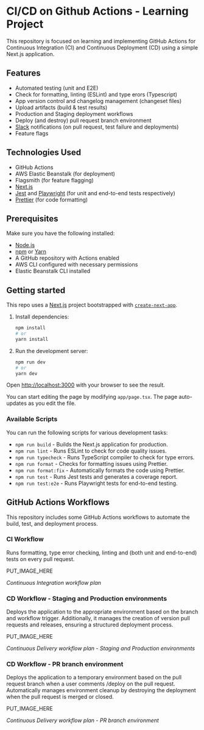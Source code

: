 # CI/CD on Github Actions - Learning Project

This repository is focused on learning and implementing GitHub Actions for Continuous Integration (CI) and Continuous Deployment (CD) using a simple Next.js application.

## Features

- Automated testing (unit and E2E)
- Check for formatting, linting (ESLint) and type erors (Typescript)
- App version control and changelog management (changeset files)
- Upload artifacts (build & test results)
- Production and Staging deployment workflows
- Deploy (and destroy) pull request branch environment
- [Slack](https://slack.com/) notifications (on pull request, test failure and deployments)
- Feature flags

## Technologies Used

- GitHub Actions
- AWS Elastic Beanstalk (for deployment)
- Flagsmith (for feature flagging)
- [Next.js](https://nextjs.org/)
- [Jest](https://jestjs.io/) and [Playwright](https://playwright.dev/) (for unit and end-to-end tests respectively)
- [Prettier](https://prettier.io/) (for code formatting)

## Prerequisites

Make sure you have the following installed:

- [Node.js](https://nodejs.org/)
- [npm](https://www.npmjs.com/) or [Yarn](https://yarnpkg.com/)
- A GitHub repository with Actions enabled
- AWS CLI configured with necessary permissions
- Elastic Beanstalk CLI installed

## Getting started

This repo uses a [Next.js](https://nextjs.org/) project bootstrapped with [`create-next-app`](https://github.com/vercel/next.js/tree/canary/packages/create-next-app).

1. Install dependencies:

   ```sh
   npm install
   # or
   yarn install
   ```

2. Run the development server:
   ```sh
   npm run dev
   # or
   yarn dev
   ```

Open [http://localhost:3000](http://localhost:3000) with your browser to see the result.

You can start editing the page by modifying `app/page.tsx`. The page auto-updates as you edit the file.

### Available Scripts

You can run the following scripts for various development tasks:

- `npm run build` - Builds the Next.js application for production.
- `npm run lint` - Runs ESLint to check for code quality issues.
- `npm run typecheck` - Runs TypeScript compiler to check for type errors.
- `npm run format` - Checks for formatting issues using Prettier.
- `npm run format:fix` - Automatically formats the code using Prettier.
- `npm run test` - Runs Jest tests and generates a coverage report.
- `npm run test:e2e` - Runs Playwright tests for end-to-end testing.

## GitHub Actions Workflows

This repository includes some GitHub Actions workflows to automate the build, test, and deployment process.

### CI Workflow

Runs formatting, type error checking, linting and (both unit and end-to-end) tests on every pull request.

PUT_IMAGE_HERE

_Continuous Integration workflow plan_

### CD Workflow - Staging and Production environments

Deploys the application to the appropriate environment based on the branch and workflow trigger. Additionally, it manages the creation of version pull requests and releases, ensuring a structured deployment process.

PUT_IMAGE_HERE

_Continuous Delivery workflow plan - Staging and Production environments_

### CD Workflow - PR branch environment

Deploys the application to a temporary environment based on the pull request branch when a user comments /deploy on the pull request. Automatically manages environment cleanup by destroying the deployment when the pull request is merged or closed.

PUT_IMAGE_HERE

_Continuous Delivery workflow plan - PR branch environment_
